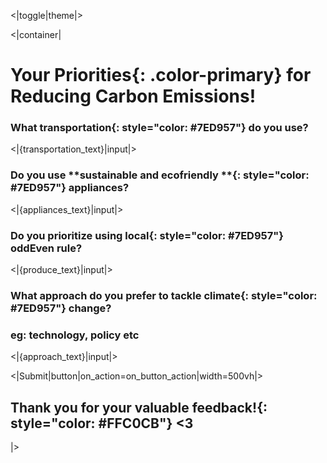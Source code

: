<|toggle|theme|>

<|container|

# Your **Priorities**{: .color-primary} for Reducing Carbon Emissions!

### What **transportation**{: style="color: #7ED957"} do you use?

<|{transportation_text}|input|>

### Do you use **sustainable and ecofriendly **{: style="color: #7ED957"} appliances?

<|{appliances_text}|input|>

### Do you prioritize using **local**{: style="color: #7ED957"} oddEven rule?

<|{produce_text}|input|>

### What approach do you prefer to tackle **climate**{: style="color: #7ED957"} change?
### eg: technology, policy etc

<|{approach_text}|input|>



<|Submit|button|on_action=on_button_action|width=500vh|>

## **Thank you for your valuable feedback!**{: style="color: #FFC0CB"} <3

|>